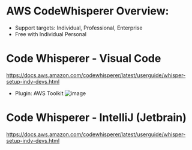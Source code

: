 # AWS CodeWhisperer Overview: 
- Support targets: Individual, Professional, Enterprise
- Free with Individual Personal

# Code Whisperer - Visual Code
https://docs.aws.amazon.com/codewhisperer/latest/userguide/whisper-setup-indv-devs.html
- Plugin: AWS Toolkit
![image](https://www.sqlshack.com/wp-content/uploads/2020/06/install-aws-toolkit-for-visual-studio-code.png)

# Code Whisperer - IntelliJ (Jetbrain)
https://docs.aws.amazon.com/codewhisperer/latest/userguide/whisper-setup-indv-devs.html